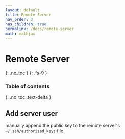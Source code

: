```yaml
---
layout: default
title: Remote Server
nav_order: 3
has_children: true
permalink: /docs/remote-server
math: mathjax
---
```


# Remote Server
{: .no_toc }
{: .fs-9 }

<!-- To make it as easy as possible to write documentation in plain Markdown, most UI components are styled using default Markdown elements with few additional CSS classes needed.
{: .fs-6 .fw-300 } -->
### Table of contents
{: .no_toc .text-delta }

## Add server user
manually append the public key to the remote server's `~/.ssh/authorized_keys` file.